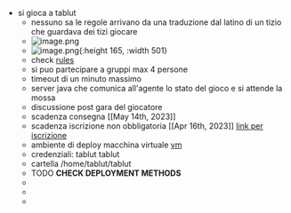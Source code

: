 - si gioca a tablut
	- nessuno sa le regole arrivano da una traduzione dal latino di un tizio che guardava  dei tizi giocare
	- ![image.png](../assets/image_1679055013624_0.png)
	- ![image.png](../assets/image_1679055139645_0.png){:height 165, :width 501}
	- check [rules](https://virtuale.unibo.it/pluginfile.php/1589188/mod_resource/content/0/PresentazioneChallenge2223.pdf)
	- si puo partecipare a gruppi max 4 persone
	- timeout di un minuto massimo
	- server java che comunica all'agente lo stato del gioco e si attende la mossa
	- discussione post gara del giocatore
	- scadenza consegna [[May 14th, 2023]]
	- scadenza iscrizione non obbligatoria [[Apr 16th, 2023]] [link per iscrizione](https://virtuale.unibo.it/mod/assign/view.php?id=1187248)
	- ambiente di deploy macchina virtuale [vm](https://liveunibo-my.sharepoint.com/:u:/g/personal/andrea_giovine_unibo_it/Eb_-2bR2YNtAs_F7D2i8jFkBY0KWWKfjNIY4-AoGMwVHFA)
	- credenziali: tablut tablut
	- cartella /home/tablut/tablut
	- TODO **CHECK DEPLOYMENT METHODS**
	-
	-
	-


